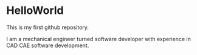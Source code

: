 # HelloWorld
This is my first github repository.

I am a mechanical engineer turned software developer with experience in CAD CAE software development.

